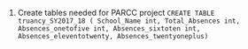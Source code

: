 1. Create tables needed for PARCC project
    `
    CREATE TABLE truancy_SY2017_18 (
    School_Name int,
    Total_Absences int,
    Absences_onetofive int,
    Absences_sixtoten int,	
    Absences_eleventotwenty,
    Absences_twentyoneplus)
    `
    
